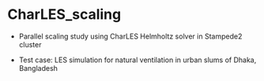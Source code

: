 # CharLES_scaling
- Parallel scaling study using 
  CharLES Helmholtz solver in Stampede2 cluster
  
- Test case:
  LES simulation for natural ventilation in urban slums of Dhaka, Bangladesh
  
